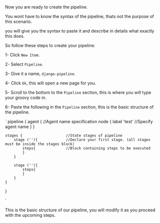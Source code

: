 Now you are ready to create the pipeline.

You wont have to know the syntax of the pipeline, thats not the purpose of this scenario.

you will give you the syntax to paste it and describe in details what exactly this does.

So follow these steps to create your pipeline:

1- Click `New Item`.

2- Select `Pipeline`.

3- Give it a name, `django-pipeline`.

4- Click `Ok`, this will open a new page for you.

5- Scroll to the bottom to the `Pipeline` section, this is where you will type your groovy code in.

6- Paste the following in the `Pipeline` section, this is the basic structure of the pipeline.

`
 pipeline {
  agent {                       //Agent name specification
    node {
      label 'test'              //Specify agent name
    }
  }

	stages {                    //State stages of pipeline
		stage (''){             //Declare your first stage. (all stages must be inside the stages block)
			steps{              //Block containing steps to be executed
			}
		}

		stage (''){
			steps{
			}
		}
	}
}

`

This is the basic structure of our pipeline, you will modify it as you proceed with the upcoming steps.

